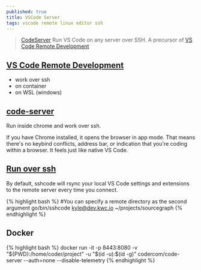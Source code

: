 ```yaml
---
published: true
title: VSCode Server
tags: vscode remote linux editor ssh
---
```

>  [CodeServer](https://github.com/cdr/code-server) Run VS Code on any server over SSH. A precursor of [VS Code Remote Development](https://code.visualstudio.com/docs/remote/remote-overview)

## [VS Code Remote Development](https://code.visualstudio.com/docs/remote/remote-overview)
- work over ssh
- on container
- on WSL (windows)

## [code-server](https://github.com/cdr/code-server)
Run inside chrome and work over ssh.

If you have Chrome installed, it opens the browser in app mode. That means there's no keybind conflicts, address bar, or indication that you're coding within a browser. It feels just like native VS Code.

## [Run over ssh](https://github.com/cdr/sshcode)

By default, sshcode will rsync your local VS Code settings and extensions to the remote server every time you connect.

{% highlight bash %}
#You can specify a remote directory as the second argument
go/bin/sshcode kyle@dev.kwc.io ~/projects/sourcegraph
{% endhighlight %}

## Docker

{% highlight bash %}
docker run -it -p 8443:8080 -v "${PWD}:/home/coder/project"  -u "$(id -u):$(id -g)" codercom/code-server --auth=none --disable-telemetry
{% endhighlight %}
